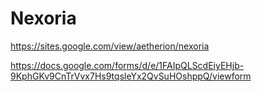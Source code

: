 # Nexoria
 
https://sites.google.com/view/aetherion/nexoria

https://docs.google.com/forms/d/e/1FAIpQLScdEiyEHjb-9KphGKv9CnTrVvx7Hs9tqsleYx2QvSuHOshppQ/viewform
